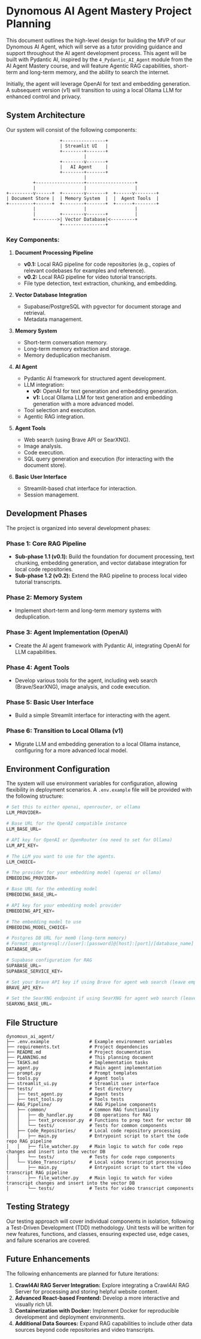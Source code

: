 # Dynomous AI Agent Mastery Project Planning

This document outlines the high-level design for building the MVP of our Dynomous AI Agent, which will serve as a tutor providing guidance and support throughout the AI agent development process. This agent will be built with Pydantic AI, inspired by the `4_Pydantic_AI_Agent` module from the AI Agent Mastery course, and will feature Agentic RAG capabilities, short-term and long-term memory, and the ability to search the internet.

Initially, the agent will leverage OpenAI for text and embedding generation. A subsequent version (v1) will transition to using a local Ollama LLM for enhanced control and privacy.

## System Architecture

Our system will consist of the following components:

```
                    +----------------+
                    | Streamlit UI   |
                    +--------+-------+
                             |
                    +--------v-------+
                    |   AI Agent     |
                    +--------+-------+
                             |
          +------------------+------------------+
          |                  |                  |
+---------v------+  +--------v-------+  +------v--------+
| Document Store |  | Memory System  |  |  Agent Tools  |
+---------+------+  +--------+-------+  +------+--------+
          |                  |                  |
          |         +--------v-------+          |
          +-------->| Vector Database|<---------+
                    +----------------+
```

### Key Components:

1.  **Document Processing Pipeline**
    *   **v0.1:** Local RAG pipeline for code repositories (e.g., copies of relevant codebases for examples and reference).
    *   **v0.2:** Local RAG pipeline for video tutorial transcripts.
    *   File type detection, text extraction, chunking, and embedding.

2.  **Vector Database Integration**
    *   Supabase/PostgreSQL with pgvector for document storage and retrieval.
    *   Metadata management.

3.  **Memory System**
    *   Short-term conversation memory.
    *   Long-term memory extraction and storage.
    *   Memory deduplication mechanism.

4.  **AI Agent**
    *   Pydantic AI framework for structured agent development.
    *   LLM integration:
        *   **v0:** OpenAI for text generation and embedding generation.
        *   **v1:** Local Ollama LLM for text generation and embedding generation with a more advanced model.
    *   Tool selection and execution.
    *   Agentic RAG integration.

5.  **Agent Tools**
    *   Web search (using Brave API or SearXNG).
    *   Image analysis.
    *   Code execution.
    *   SQL query generation and execution (for interacting with the document store).

6.  **Basic User Interface**
    *   Streamlit-based chat interface for interaction.
    *   Session management.

## Development Phases

The project is organized into several development phases:

### Phase 1: Core RAG Pipeline
*   **Sub-phase 1.1 (v0.1):** Build the foundation for document processing, text chunking, embedding generation, and vector database integration for local code repositories.
*   **Sub-phase 1.2 (v0.2):** Extend the RAG pipeline to process local video tutorial transcripts.

### Phase 2: Memory System
*   Implement short-term and long-term memory systems with deduplication.

### Phase 3: Agent Implementation (OpenAI)
*   Create the AI agent framework with Pydantic AI, integrating OpenAI for LLM capabilities.

### Phase 4: Agent Tools
*   Develop various tools for the agent, including web search (Brave/SearXNG), image analysis, and code execution.

### Phase 5: Basic User Interface
*   Build a simple Streamlit interface for interacting with the agent.

### Phase 6: Transition to Local Ollama (v1)
*   Migrate LLM and embedding generation to a local Ollama instance, configuring for a more advanced local model.

## Environment Configuration

The system will use environment variables for configuration, allowing flexibility in deployment scenarios. A `.env.example` file will be provided with the following structure:

```python
# Set this to either openai, openrouter, or ollama
LLM_PROVIDER=

# Base URL for the OpenAI compatible instance
LLM_BASE_URL=

# API key for OpenAI or OpenRouter (no need to set for Ollama)
LLM_API_KEY=

# The LLM you want to use for the agents.
LLM_CHOICE=

# The provider for your embedding model (openai or ollama)
EMBEDDING_PROVIDER=

# Base URL for the embedding model
EMBEDDING_BASE_URL=

# API key for your embedding model provider
EMBEDDING_API_KEY=

# The embedding model to use
EMBEDDING_MODEL_CHOICE=

# Postgres DB URL for mem0 (long-term memory)
# Format: postgresql://[user]:[password]@[host]:[port]/[database_name]
DATABASE_URL=

# Supabase configuration for RAG
SUPABASE_URL=
SUPABASE_SERVICE_KEY=

# Set your Brave API key if using Brave for agent web search (leave empty if using SearXNG)
BRAVE_API_KEY=

# Set the SearXNG endpoint if using SearXNG for agent web search (leave empty if using Brave)
SEARXNG_BASE_URL=
```

## File Structure

```
dynomous_ai_agent/
├── .env.example               # Example environment variables
├── requirements.txt           # Project dependencies
├── README.md                  # Project documentation
├── PLANNING.md                # This planning document
├── TASKS.md                   # Implementation tasks
├── agent.py                   # Main agent implementation
├── prompt.py                  # Prompt templates
├── tools.py                   # Agent tools
├── streamlit_ui.py            # Streamlit user interface
├── tests/                     # Test directory
│   ├── test_agent.py          # Agent tests
│   ├── test_tools.py          # Tools tests
├── RAG_Pipeline/              # RAG Pipeline components
│   ├── common/                # Common RAG functionality
│   │   ├── db_handler.py      # DB operations for RAG
│   │   ├── text_processor.py  # Functions to prep text for vector DB
│   │   └── tests/             # Tests for common components
│   ├── Code_Repositories/     # Local code repository processing
│   │   ├── main.py            # Entrypoint script to start the code repo RAG pipeline
│   │   ├── file_watcher.py    # Main logic to watch for code repo changes and insert into the vector DB
│   │   └── tests/             # Tests for code repo components
│   └── Video_Transcripts/     # Local video transcript processing
│       ├── main.py            # Entrypoint script to start the video transcript RAG pipeline
│       ├── file_watcher.py    # Main logic to watch for video transcript changes and insert into the vector DB
│       └── tests/             # Tests for video transcript components
```

## Testing Strategy

Our testing approach will cover individual components in isolation, following a Test-Driven Development (TDD) methodology. Unit tests will be written for new features, functions, and classes, ensuring expected use, edge cases, and failure scenarios are covered.

## Future Enhancements

The following enhancements are planned for future iterations:

1.  **Crawl4AI RAG Server Integration:** Explore integrating a Crawl4AI RAG Server for processing and storing helpful website content.
2.  **Advanced React-based Frontend:** Develop a more interactive and visually rich UI.
3.  **Containerization with Docker:** Implement Docker for reproducible development and deployment environments.
4.  **Additional Data Sources:** Expand RAG capabilities to include other data sources beyond code repositories and video transcripts.
